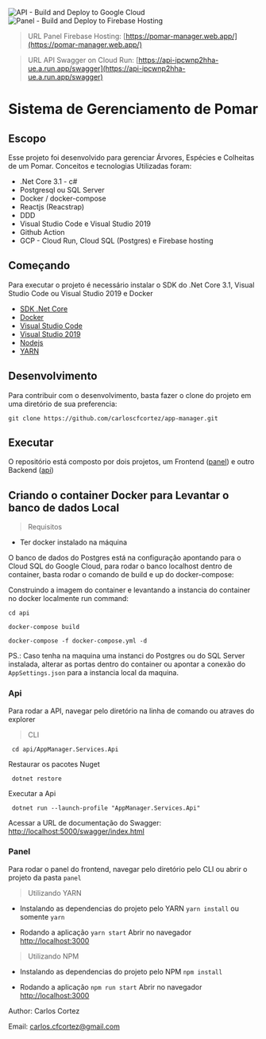 ![API - Build and Deploy to Google Cloud](https://github.com/carloscfcortez/teste-upper/workflows/Build%20and%20Deploy%20to%20Google%20Cloud/badge.svg)
![Panel - Build and Deploy to Firebase Hosting](https://github.com/carloscfcortez/teste-upper/workflows/CI%20Panel%20-%20Frontend/badge.svg)

> URL Panel Firebase Hosting: [https://pomar-manager.web.app/](https://pomar-manager.web.app/)

>URL API Swagger on Cloud Run: [https://api-ipcwnp2hha-ue.a.run.app/swagger](https://api-ipcwnp2hha-ue.a.run.app/swagger)

# Sistema de Gerenciamento de Pomar

## Escopo
Esse projeto foi desenvolvido para gerenciar Árvores, Espécies e Colheitas de um Pomar.
Conceitos e tecnologias Utilizadas foram:
- .Net Core 3.1 - c#
- Postgresql ou SQL Server
- Docker / docker-compose
- Reactjs (Reacstrap)
- DDD
- Visual Studio Code e Visual Studio 2019
- Github Action
- GCP - Cloud Run, Cloud SQL (Postgres) e Firebase hosting


## Começando

Para executar o projeto é necessário instalar o SDK do .Net Core 3.1, Visual Studio Code ou Visual Studio 2019 e Docker

- [SDK .Net Core](https://dotnet.microsoft.com/download/dotnet-core/3.1)
- [Docker](https://www.docker.com/products/docker-desktop)
- [Visual Studio Code](https://code.visualstudio.com/download)
- [Visual Studio 2019](https://visualstudio.microsoft.com/pt-br/downloads/)
- [Nodejs](https://nodejs.org/en/)
- [YARN](https://yarnpkg.com/)



## Desenvolvimento

Para contribuir com o desenvolvimento, basta fazer o clone do projeto em uma diretório de sua preferencia:

`git clone https://github.com/carloscfcortez/app-manager.git`

## Executar
O repositório está composto por dois projetos, um Frontend ([panel](/panel)) e outro Backend ([api](/api))


## Criando o container Docker para Levantar o banco de dados Local

> Requisitos
- Ter docker instalado na máquina

O banco de dados do Postgres está na configuração apontando para o Cloud SQL do Google Cloud, para rodar o banco localhost dentro de container, basta rodar o comando de build e up do docker-compose:

Construindo a imagem do container e levantando a instancia do container no docker localmente
run command: 

`cd api`

`docker-compose build`

`docker-compose -f docker-compose.yml -d`

PS.: Caso tenha na maquina uma instanci do Postgres ou do SQL Server instalada, alterar as portas dentro do container ou apontar a conexão do `AppSettings.json` para a instancia local da maquina.


### Api
Para rodar a API, navegar pelo diretório na linha de comando ou atraves do explorer

> CLI


` cd api/AppManager.Services.Api`

Restaurar os pacotes Nuget

` dotnet restore`

Executar a Api

` dotnet run --launch-profile "AppManager.Services.Api"`

Acessar a URL de documentação do Swagger: [http://localhost:5000/swagger/index.html](http://localhost:5000/swagger/index.html)

### Panel
Para rodar o panel do frontend, navegar pelo diretório pelo CLI ou abrir o projeto da pasta `panel` 

> Utilizando YARN 
- Instalando as dependencias do projeto pelo YARN
`yarn install` ou somente `yarn`

- Rodando a aplicação
`yarn start`
Abrir no navegador [http://localhost:3000](http://localhost:3000)

> Utilizando NPM
- Instalando as dependencias do projeto pelo NPM
`npm install`

- Rodando a aplicação
`npm run start`
Abrir no navegador [http://localhost:3000](http://localhost:3000)



Author: Carlos Cortez

Email: carlos.cfcortez@gmail.com
